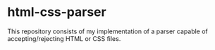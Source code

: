 # html-css-parser
This repository consists of my implementation of a parser capable of accepting/rejecting HTML or CSS files.
